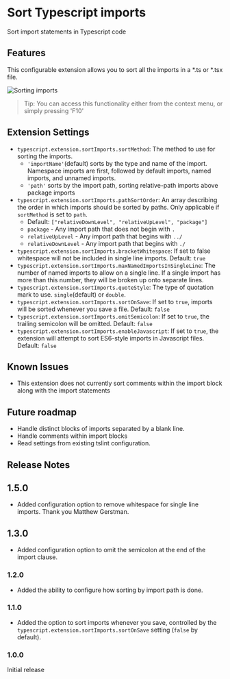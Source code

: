 


# Sort Typescript imports

Sort import statements in Typescript code

## Features

This configurable extension allows you to sort all the imports in a *.ts or *.tsx file.

![Sorting imports](images/example.gif)

> Tip: You can access this functionality either from the context menu, or simply pressing 'F10'

## Extension Settings

* `typescript.extension.sortImports.sortMethod`: The method to use for sorting the imports.
  * `'importName'`(default) sorts by the type and name of the import. Namespace imports are first, followed by default imports, named imports, and unnamed imports.
  * `'path'` sorts by the import path, sorting relative-path imports above package imports
* `typescript.extension.sortImports.pathSortOrder`: An array describing the order in which imports should be sorted by paths. Only applicable if `sortMethod` is set to `path`.
  * Default: `["relativeDownLevel", "relativeUpLevel", "package"]`
  * `package` - Any import path that does not begin with `.`
  * `relativeUpLevel` - Any import path that begins with `../`
  * `relativeDownLevel` - Any import path that begins with `./`
* `typescript.extension.sortImports.bracketWhitespace`: If set to false whitespace will not be included in single line imports. Default: `true`
* `typescript.extension.sortImports.maxNamedImportsInSingleLine`: The number of named imports to allow on a single line. If a single import has more than this number, they will be broken up onto separate lines.
* `typescript.extension.sortImports.quoteStyle`: The type of quotation mark to use. `single`(default) or `double`.
* `typescript.extension.sortImports.sortOnSave`: If set to `true`, imports will be sorted whenever you save a file. Default: `false`
* `typescript.extension.sortImports.omitSemicolon`: If set to `true`, the trailing semicolon will be omitted. Default: `false`
* `typescript.extension.sortImports.enableJavascript`: If set to `true`, the extension will attempt to sort ES6-style imports in Javascript files. Default: `false`

## Known Issues

* This extension does not currently sort comments within the import block along with the import statements

## Future roadmap
- Handle distinct blocks of imports separated by a blank line.
- Handle comments within import blocks
- Read settings from existing tslint configuration.

## Release Notes

## 1.5.0
- Added configuration option to remove whitespace for single line imports. Thank you Matthew Gerstman.

## 1.3.0
- Added configuration option to omit the semicolon at the end of the import clause.

### 1.2.0
- Added the ability to configure how sorting by import path is done.

### 1.1.0
- Added the option to sort imports whenever you save, controlled by the `typescript.extension.sortImports.sortOnSave` setting (`false` by default).

### 1.0.0

Initial release
